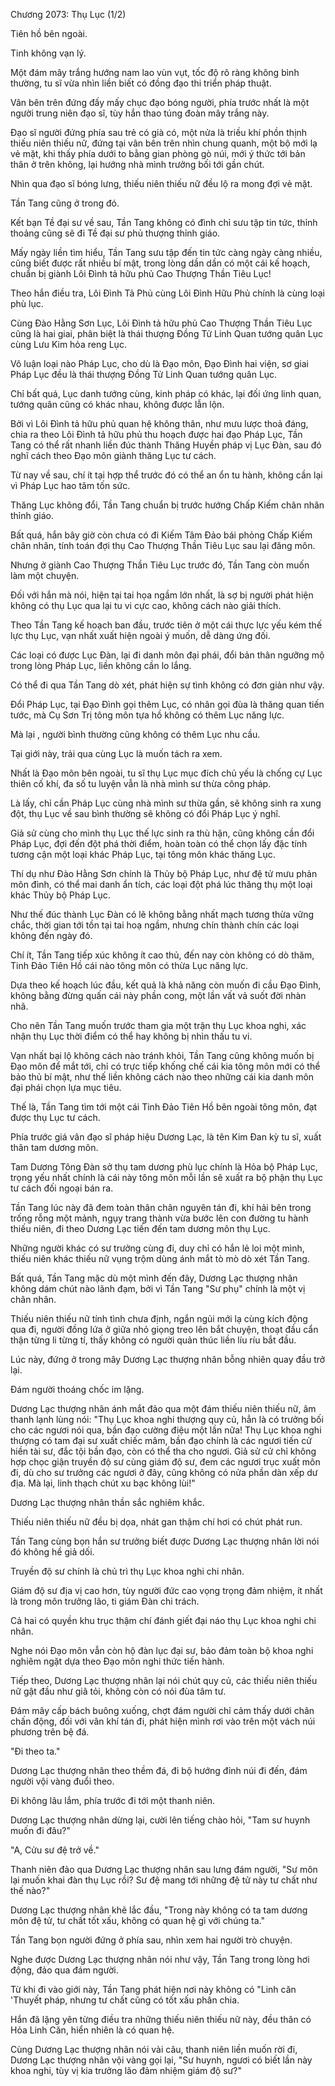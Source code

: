 




Chương 2073: Thụ Lục (1/2)


Tiên hồ bên ngoài.

Tinh không vạn lý.

Một đám mây trắng hướng nam lao vùn vụt, tốc độ rõ ràng không bình thường, tu sĩ vừa nhìn liền biết có đồng đạo thi triển pháp thuật.

Vân bên trên đứng đấy mấy chục đạo bóng người, phía trước nhất là một người trung niên đạo sĩ, tùy hắn thao túng đoàn mây trắng này.

Đạo sĩ người đứng phía sau trẻ có già có, một nửa là triều khí phồn thịnh thiếu niên thiếu nữ, đứng tại vân bên trên nhìn chung quanh, một bộ mới lạ vẻ mặt, khi thấy phía dưới to bằng gian phòng gò núi, mới ý thức tới bản thân ở trên không, lại hướng nhà mình trưởng bối tới gần chút.

Nhìn qua đạo sĩ bóng lưng, thiếu niên thiếu nữ đều lộ ra mong đợi vẻ mặt.

Tần Tang cũng ở trong đó.

Kết bạn Tề đại sư về sau, Tần Tang không có đình chỉ sưu tập tin tức, thỉnh thoảng cũng sẽ đi Tề đại sư phủ thượng thỉnh giáo.

Mấy ngày liền tìm hiểu, Tần Tang sưu tập đến tin tức càng ngày càng nhiều, cũng biết được rất nhiều bí mật, trong lòng dần dần có một cái kế hoạch, chuẩn bị giành Lôi Đình tả hữu phủ Cao Thượng Thần Tiêu Lục!

Theo hắn điều tra, Lôi Đình Tả Phủ cùng Lôi Đình Hữu Phủ chính là cùng loại phù lục.

Cùng Đào Hằng Sơn Lục, Lôi Đình tả hữu phủ Cao Thượng Thần Tiêu Lục cũng là hai giai, phân biệt là thái thượng Đồng Tử Linh Quan tướng quân Lục cùng Lưu Kim hỏa reng Lục.

Vô luận loại nào Pháp Lục, cho dù là Đạo môn, Đạo Đình hai viện, sơ giai Pháp Lục đều là thái thượng Đồng Tử Linh Quan tướng quân Lục.

Chỉ bất quá, Lục danh tướng cùng, kinh pháp có khác, lại đối ứng linh quan, tướng quân cũng có khác nhau, không được lẫn lộn.

Bởi vì Lôi Đình tả hữu phủ quan hệ không thân, như mưu lược thoả đáng, chia ra theo Lôi Đình tả hữu phủ thu hoạch được hai đạo Pháp Lục, Tần Tang có thể rất nhanh liền đúc thành Thăng Huyền pháp vị Lục Đàn, sau đó nghĩ cách theo Đạo môn giành thăng Lục tư cách.

Từ nay về sau, chí ít tại hợp thể trước đó có thể an ổn tu hành, không cần lại vì Pháp Lục hao tâm tốn sức.

Thăng Lục không đổi, Tần Tang chuẩn bị trước hướng Chấp Kiếm chân nhân thỉnh giáo.

Bất quá, hắn bây giờ còn chưa có đi Kiếm Tâm Đảo bái phỏng Chấp Kiếm chân nhân, tính toán đợi thụ Cao Thượng Thần Tiêu Lục sau lại đăng môn.

Nhưng ở giành Cao Thượng Thần Tiêu Lục trước đó, Tần Tang còn muốn làm một chuyện.

Đối với hắn mà nói, hiện tại tai họa ngầm lớn nhất, là sợ bị người phát hiện không có thụ Lục qua lại tu vi cực cao, không cách nào giải thích.

Theo Tần Tang kế hoạch ban đầu, trước tiên ở một cái thực lực yếu kém thế lực thụ Lục, vạn nhất xuất hiện ngoài ý muốn, dễ dàng ứng đối.

Các loại có được Lục Đàn, lại đi danh môn đại phái, đổi bản thân ngưỡng mộ trong lòng Pháp Lục, liền không cần lo lắng.

Có thể đi qua Tần Tang dò xét, phát hiện sự tình không có đơn giản như vậy.

Đổi Pháp Lục, tại Đạo Đình gọi thêm Lục, có nhân gọi đùa là thăng quan tiến tước, mà Cụ Sơn Trị tông môn tựa hồ không có thêm Lục năng lực.

Mà lại , người bình thường cũng không có thêm Lục nhu cầu.

Tại giới này, trải qua cùng Lục là muốn tách ra xem.

Nhất là Đạo môn bên ngoài, tu sĩ thụ Lục mục đích chủ yếu là chống cự Lục thiên cố khí, đa số tu luyện vẫn là nhà mình sư thừa công pháp.

Là lấy, chỉ cần Pháp Lục cùng nhà mình sư thừa gần, sẽ không sinh ra xung đột, thụ Lục về sau bình thường sẽ không có đổi Pháp Lục ý nghĩ.

Giả sử cùng cho mình thụ Lục thế lực sinh ra thù hận, cũng không cần đổi Pháp Lục, đợi đến đột phá thời điểm, hoàn toàn có thể chọn lấy đặc tính tương cận một loại khác Pháp Lục, tại tông môn khác thăng Lục.

Thí dụ như Đào Hằng Sơn chính là Thủy bộ Pháp Lục, như đệ tử mưu phản môn đình, có thể mai danh ẩn tích, các loại đột phá lúc thăng thụ một loại khác Thủy bộ Pháp Lục.

Như thế đúc thành Lục Đàn có lẽ không bằng nhất mạch tương thừa vững chắc, thời gian tới tồn tại tai hoạ ngầm, nhưng chín thành chín các loại không đến ngày đó.

Chí ít, Tần Tang tiếp xúc không ít cao thủ, đến nay còn không có dò thăm, Tinh Đảo Tiên Hồ cái nào tông môn có thừa Lục năng lực.

Dựa theo kế hoạch lúc đầu, kết quả là khả năng còn muốn đi cầu Đạo Đình, không bằng đừng quấn cái này phần cong, một lần vất vả suốt đời nhàn nhã.

Cho nên Tần Tang muốn trước tham gia một trận thụ Lục khoa nghi, xác nhận thụ Lục thời điểm có thể hay không bị nhìn thấu tu vi.

Vạn nhất bại lộ không cách nào tránh khỏi, Tần Tang cũng không muốn bị Đạo môn để mắt tới, chỉ có trực tiếp khống chế cái kia tông môn mới có thể bảo thủ bí mật, như thế liền không cách nào theo những cái kia danh môn đại phái chọn lựa mục tiêu.

Thế là, Tần Tang tìm tới một cái Tinh Đảo Tiên Hồ bên ngoài tông môn, đạt được thụ Lục tư cách.

Phía trước giá vân đạo sĩ pháp hiệu Dương Lạc, là tên Kim Đan kỳ tu sĩ, xuất thân tam dương môn.

Tam Dương Tông Đàn sở thụ tam dương phù lục chính là Hỏa bộ Pháp Lục, trọng yếu nhất chính là cái này tông môn mỗi lần sẽ xuất ra bộ phận thụ Lục tư cách đối ngoại bán ra.

Tần Tang lúc này đã đem toàn thân chân nguyên tán đi, khí hải bên trong trống rỗng một mảnh, ngụy trang thành vừa bước lên con đường tu hành thiếu niên, đi theo Dương Lạc tiến đến tam dương môn thụ Lục.

Những người khác có sư trưởng cùng đi, duy chỉ có hắn lẻ loi một mình, thiếu niên khác thiếu nữ vụng trộm dùng ánh mắt tò mò dò xét Tần Tang.

Bất quá, Tần Tang mặc dù một mình đến đây, Dương Lạc thượng nhân không dám chút nào lãnh đạm, bởi vì Tần Tang "Sư phụ" chính là một vị chân nhân.

Thiếu niên thiếu nữ tính tình chưa định, ngắn ngủi mới lạ cùng kích động qua đi, người đồng lứa ở giữa nhỏ giọng treo lên bắt chuyện, thoạt đầu cẩn thận từng li từng tí, thấy không có người quản thúc liền líu ríu bắt đầu.

Lúc này, đứng ở trong mây Dương Lạc thượng nhân bỗng nhiên quay đầu trở lại.

Đám người thoáng chốc im lặng.

Dương Lạc thượng nhân ánh mắt đảo qua một đám thiếu niên thiếu nữ, âm thanh lạnh lùng nói: "Thụ Lục khoa nghi thượng quy củ, hẳn là có trưởng bối cho các ngươi nói qua, bần đạo cường điệu một lần nữa! Thụ Lục khoa nghi thượng có tam đại sư xuất chiếc mâm, bần đạo chính là các ngươi tiến cử hiền tài sư, đắc tội bần đạo, còn có thể tha cho ngươi. Giả sử cử chỉ không hợp chọc giận truyền độ sư cùng giám độ sư, đem các ngươi trục xuất môn đi, dù cho sư trưởng các ngươi ở đây, cũng không có nửa phần dàn xếp dư địa. Mà lại, linh thạch chút xu bạc không lùi!"

Dương Lạc thượng nhân thần sắc nghiêm khắc.

Thiếu niên thiếu nữ đều bị dọa, nhát gan thậm chí hơi có chút phát run.

Tần Tang cùng bọn hắn sư trưởng biết được Dương Lạc thượng nhân lời nói đó không hề giả dối.

Truyền độ sư chính là chủ trì thụ Lục khoa nghi chi nhân.

Giám độ sư địa vị cao hơn, tùy người đức cao vọng trọng đảm nhiệm, ít nhất là trong môn trưởng lão, ti giám Đàn chi trách.

Cả hai có quyền khu trục thậm chí đánh giết đại náo thụ Lục khoa nghi chi nhân.

Nghe nói Đạo môn vẫn còn hộ đàn lục đại sư, bảo đảm toàn bộ khoa nghi nghiêm ngặt dựa theo Đạo môn nghi thức tiến hành.

Tiếp theo, Dương Lạc thượng nhân lại nói chút quy củ, các thiếu niên thiếu nữ gật đầu như giã tỏi, không còn có nói đùa tâm tư.

Đám mây cấp bách buông xuống, chợt đám người chỉ cảm thấy dưới chân chấn động, đối với vân khí tán đi, phát hiện mình rơi vào trên một vách núi phương trên bệ đá.

"Đi theo ta."

Dương Lạc thượng nhân theo thềm đá, đi bộ hướng đỉnh núi đi đến, đám người vội vàng đuổi theo.

Đi không lâu lắm, phía trước đi tới một thanh niên.

Dương Lạc thượng nhân dừng lại, cười lên tiếng chào hỏi, "Tam sư huynh muốn đi đâu?"

"A, Cửu sư đệ trở về."

Thanh niên đảo qua Dương Lạc thượng nhân sau lưng đám người, "Sư môn lại muốn khai đàn thụ Lục rồi? Sư đệ mang tới những đệ tử này tư chất như thế nào?"

Dương Lạc thượng nhân khẽ lắc đầu, "Trong này không có ta tam dương môn đệ tử, tư chất tốt xấu, không có quan hệ gì với chúng ta."

Tần Tang bọn người đứng ở phía sau, nhìn xem hai người trò chuyện.

Nghe được Dương Lạc thượng nhân nói như vậy, Tần Tang trong lòng hơi động, đảo qua đám người.

Từ khi đi vào giới này, Tần Tang phát hiện nơi này không có "Linh căn 'Thuyết pháp, nhưng tư chất cũng có tốt xấu phân chia.

Hắn đã lặng yên từng điều tra những thiếu niên thiếu nữ này, đều thân có Hỏa Linh Căn, hiển nhiên là có quan hệ.

Cùng Dương Lạc thượng nhân nói vài câu, thanh niên liền muốn rời đi, Dương Lạc thượng nhân vội vàng gọi lại, "Sư huynh, ngươi có biết lần này khoa nghi, tùy vị kia trưởng lão đảm nhiệm giám độ sư?"





